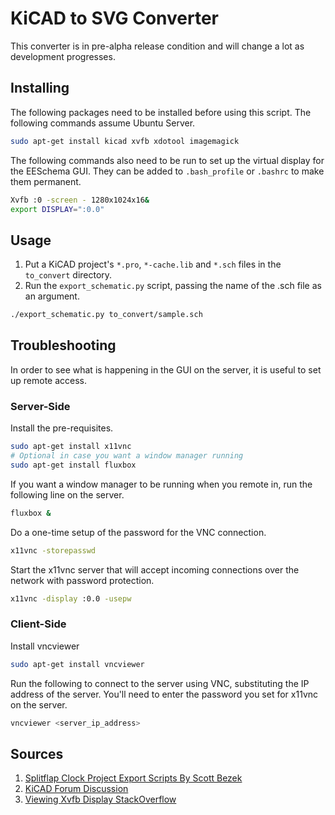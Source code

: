 # KiCAD to SVG Converter

This converter is in pre-alpha release condition and will change a lot as development progresses.

## Installing

The following packages need to be installed before using this script. The following commands assume Ubuntu Server.

```bash
sudo apt-get install kicad xvfb xdotool imagemagick
```

The following commands also need to be run to set up the virtual display for the EESchema GUI. They can be added to `.bash_profile` or `.bashrc` to make them permanent.

```bash
Xvfb :0 -screen - 1280x1024x16&
export DISPLAY=":0.0"
```

## Usage

1. Put a KiCAD project's `*.pro`, `*-cache.lib` and `*.sch` files in the `to_convert` directory.
2. Run the `export_schematic.py` script, passing the name of the .sch file as an argument.

```bash
./export_schematic.py to_convert/sample.sch
```

## Troubleshooting

In order to see what is happening in the GUI on the server, it is useful to set up remote access.

### Server-Side

Install the pre-requisites.
```bash
sudo apt-get install x11vnc
# Optional in case you want a window manager running
sudo apt-get install fluxbox
```
If you want a window manager to be running when you remote in, run the following line on the server.
```bash
fluxbox &
```
Do a one-time setup of the password for the VNC connection.
```bash
x11vnc -storepasswd
```
Start the x11vnc server that will accept incoming connections over the network with password protection.
```bash
x11vnc -display :0.0 -usepw
```

### Client-Side

Install vncviewer
```bash
sudo apt-get install vncviewer
```
Run the following to connect to the server using VNC, substituting the IP address of the server. You'll need to enter the password you set for x11vnc on the server.
```bash
vncviewer <server_ip_address>
```

## Sources
1. [Splitflap Clock Project Export Scripts By Scott Bezek](https://github.com/scottbez1/splitflap/tree/master/electronics/scripts)
2. [KiCAD Forum Discussion](https://forum.kicad.info/t/web-viewing-of-kicad-files/7645/26)
3. [Viewing Xvfb Display StackOverflow](https://stackoverflow.com/questions/12050021/how-to-make-xvfb-display-visible)
